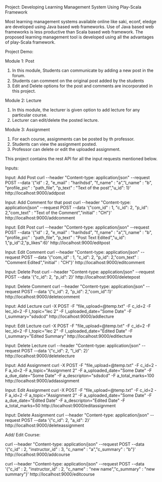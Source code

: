 Project: Developing Learning Management System Using Play-Scala Framework

Most learning management systems available online like saki, econf, eledge are developed using Java based web frameworks. Use of Java based web frameworks is less productive than Scala based web framework. The proposed learning management tool is developed using all the advantages of play-Scala framework. 



Project Demo:

Module 1: Post

1. In this module, Students can communicate by adding a new post in the forum.
2. Students can comment on the original post added by the students
3. Edit and Delete options for the post and comments are incorporated in this project.

Module 2: Lecture


1. In this module, the lecturer is given option to add lecture for any particular course.
2. Lecturer can edit/delete the posted lecture.


Module 3: Assignment

1. For each course, assignments can be posted by th professor.
2. Students can view the assignment posted.
3. Professor can delete or edit the uploaded assignment.

This project contains the rest API for all the input requests mentioned below.


Inputs:


Input:  Add Post
curl --header "Content-type: application/json" --request POST --data '{"id" : 2, "e_mail" : "harihdsd", "f_name" : "a","l_name" : "b", "profile_pic" : "path_file", "p_text" : "Text of the post","u_id": 1}' http://localhost:9000/addpost

Input: Add Comment for that post
curl --header "Content-type: application/json" --request POST --data '{"com_id" : 1, "c_id": 2, "p_id": 2,"com_text" : "Text of the Comment","initial" : "CH"}'  http://localhost:9000/addcomment

Input: Edit Post
curl --header "Content-type: application/json" --request POST --data '{"id" : 2, "e_mail" : "harihdsd", "f_name" : "a","l_name" : "b", "profile_pic" : "path_file", "p_text" : "Post Text Edited","u_id": 1,"p_id":2,"p_likes":6}' http://localhost:9000/editpost

Input: Edit Comment
curl --header "Content-type: application/json" --request POST --data '{"com_id" : 1, "c_id": 2, "p_id": 2,"com_text" : "Comment Edited","initial" : "CH"}'  http://localhost:9000/editcomment

Input: Delete Post
curl --header "Content-type: application/json" --request POST --data '{"c_id": 2, "p_id": 2}' http://localhost:9000/deletepost

Input: Delete Comment
curl --header "Content-type: application/json" --request POST --data '{"c_id": 2, "p_id": 2,"com_id":1}' http://localhost:9000/deletecomment

Input: Add Lecture
curl -X POST -F "file_upload=@temp.txt" -F c_id=2 -F lec_id=2 -F l_topic="lec 2" -F l_uploaded_date="Some Date" -F l_summary="sdsdcd" http://localhost:9000/addlecture

Input: Edit Lecture
curl -X POST -F "file_upload=@temp.txt" -F c_id=2 -F lec_id=2 -F l_topic="lec 2" -F l_uploaded_date="Edited Date" -F l_summary="Edited Summary" http://localhost:9000/editlecture

Input: Delete Lecture
curl --header "Content-type: application/json" --request POST --data '{"c_id": 2, "l_id": 2}' http://localhost:9000/deletelecture


Input: Add Assignment
curl -X POST -F "file_upload=@temp.txt" -F c_id=2 -F a_id=2 -F a_topic="Assignment 2" -F a_uploaded_date="Some Date" -F a_due_date="Some Date"  -F a_descripton="sdsdcd" -F a_total_marks=100 http://localhost:9000/addassignment

Input: Edit Assignment
curl -X POST -F "file_upload=@temp.txt" -F c_id=2 -F a_id=2 -F a_topic="Assignment 2" -F a_uploaded_date="Some Date" -F a_due_date="Edited Date"  -F a_descripton="Edited Date" -F a_total_marks=50 http://localhost:9000/editassignment

Input: Delete Assignment
curl --header "Content-type: application/json" --request POST --data '{"c_id": 2, "a_id": 2}' http://localhost:9000/deleteassignment

Add/ Edit Course:

curl --header "Content-type: application/json" --request POST --data '{"c_id" : 2, "instructor_id" : 3, "c_name" : "a","c_summary" : "b"}' http://localhost:9000/addcourse

curl --header "Content-type: application/json" --request POST --data '{"c_id" : 2, "instructor_id" : 2, "c_name" : "new name","c_summary" : "new summary"}' http://localhost:9000/editcourse
